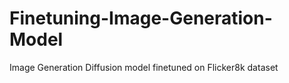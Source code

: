 # Finetuning-Image-Generation-Model
Image Generation Diffusion model finetuned on Flicker8k dataset

